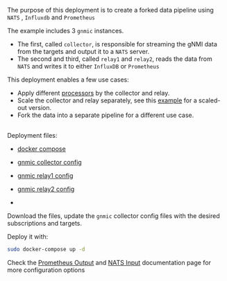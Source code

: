 
The purpose of this deployment is to create a forked data pipeline using `NATS` , `Influxdb` and `Prometheus`

The example includes 3 `gnmic` instances.

- The first, called `collector`, is responsible for streaming the gNMI data from the targets and output it to a `NATS` server.
- The second and third, called `relay1` and `relay2`, reads the data from `NATS` and writes it to either `InfluxDB` or `Prometheus`

This deployment enables a few use cases:

- Apply different [processors](../../advanced/event_processors/intro.md) by the collector and relay.
- Scale the collector and relay separately, see this [example](gnmic_cluster_nats_prometheus.md) for a scaled-out version.
- Fork the data into a separate pipeline for a different use case.


<div class="mxgraph" style="max-width:100%;border:1px solid transparent;margin:0 auto; display:block;" data-mxgraph="{&quot;page&quot;:12,&quot;zoom&quot;:1.4,&quot;highlight&quot;:&quot;#0000ff&quot;,&quot;nav&quot;:true,&quot;check-visible-state&quot;:true,&quot;resize&quot;:true,&quot;url&quot;:&quot;https://raw.githubusercontent.com/karimra/gnmic/diagrams/diagrams/pipeline_gnmic_nats_gnmic_prometheus_gnmic_influxdb.drawio&quot;}"></div>

<script type="text/javascript" src="https://cdn.jsdelivr.net/gh/hellt/drawio-js@main/embed2.js?&fetch=https%3A%2F%2Fraw.githubusercontent.com%2Fkarimra%2Fgnmic%2Fdiagrams%2Fpipeline_gnmic_nats_gnmic_prometheus_gnmic_influxdb.drawio" async></script>


Deployment files:

- [docker compose](https://github.com/karimra/gnmic/blob/deployments/examples/deployments/3.pipelines/4.gnmic-nats-gnmic-prometheus-gnmic-influxdb/docker-compose.yaml)

- [gnmic collector config](https://github.com/karimra/gnmic/blob/deployments/examples/deployments/3.pipelines/4.gnmic-nats-gnmic-prometheus-gnmic-influxdb/gnmic-collector.yaml)
- [gnmic relay1 config](https://github.com/karimra/gnmic/blob/deployments/examples/deployments/3.pipelines/4.gnmic-nats-gnmic-prometheus-gnmic-influxdb/gnmic-relay1.yaml)
- [gnmic relay2 config](https://github.com/karimra/gnmic/blob/deployments/examples/deployments/3.pipelines/4.gnmic-nats-gnmic-prometheus-gnmic-influxdb/gnmic-relay2.yaml)
- 
Download the files, update the `gnmic` collector config files with the desired subscriptions and targets.

Deploy it with:

```bash
sudo docker-compose up -d
```

Check the [Prometheus Output](../../advanced/multi_outputs/prometheus_output.md) and [NATS Input](../../advanced/inputs/nats_input.md) documentation page for more configuration options